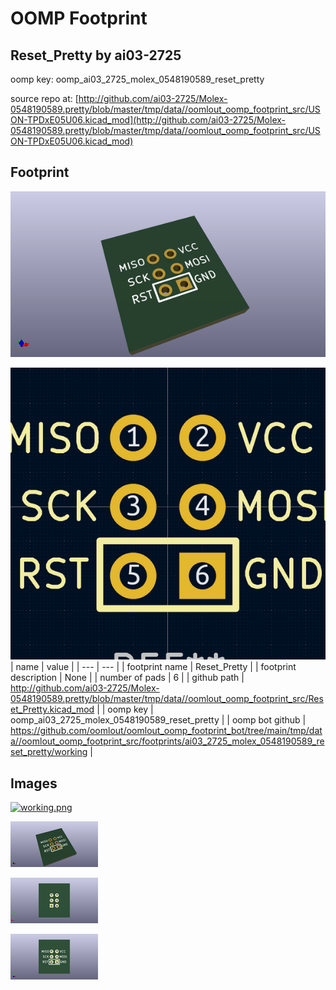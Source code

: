 # OOMP Footprint  
## Reset_Pretty  by ai03-2725  
  
oomp key: oomp_ai03_2725_molex_0548190589_reset_pretty  
  
source repo at: [http://github.com/ai03-2725/Molex-0548190589.pretty/blob/master/tmp/data//oomlout_oomp_footprint_src/USON-TPDxE05U06.kicad_mod](http://github.com/ai03-2725/Molex-0548190589.pretty/blob/master/tmp/data//oomlout_oomp_footprint_src/USON-TPDxE05U06.kicad_mod)  
## Footprint  
  
[![working_kicad_pcb_3d.png](working_kicad_pcb_3d_600.png)](working_kicad_pcb_3d.png)  
  
[![working.png](working_600.png)](working.png)  
| name | value | 
| --- | --- | 
| footprint name | Reset_Pretty | 
| footprint description | None | 
| number of pads | 6 | 
| github path | http://github.com/ai03-2725/Molex-0548190589.pretty/blob/master/tmp/data//oomlout_oomp_footprint_src/Reset_Pretty.kicad_mod | 
| oomp key | oomp_ai03_2725_molex_0548190589_reset_pretty | 
| oomp bot github | https://github.com/oomlout/oomlout_oomp_footprint_bot/tree/main/tmp/data//oomlout_oomp_footprint_src/footprints/ai03_2725_molex_0548190589_reset_pretty/working | 
## Images  
  
[![working.png](working_140.png)](working.png)  
  
[![working_kicad_pcb_3d.png](working_kicad_pcb_3d_140.png)](working_kicad_pcb_3d.png)  
  
[![working_kicad_pcb_3d_back.png](working_kicad_pcb_3d_back_140.png)](working_kicad_pcb_3d_back.png)  
  
[![working_kicad_pcb_3d_front.png](working_kicad_pcb_3d_front_140.png)](working_kicad_pcb_3d_front.png)  
